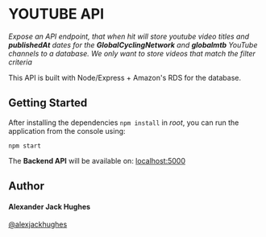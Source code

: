 # YOUTUBE API

_Expose an API endpoint, that when hit will store youtube video titles and **publishedAt** dates for the **GlobalCyclingNetwork** and **globalmtb** YouTube channels to a database. We only want to store videos that match the filter criteria_

This API is built with Node/Express + Amazon's RDS for the database.

## Getting Started

After installing the dependencies `npm install` in _root_, you can run the application from the console using:

```
npm start
```

The **Backend API** will be available on:
[localhost:5000](http://localhost:5000/ "http://localhost:3000/")

## Author

#### **Alexander Jack Hughes**

[@alexjackhughes](https://twitter.com/alexjackhughes "Twitter")
